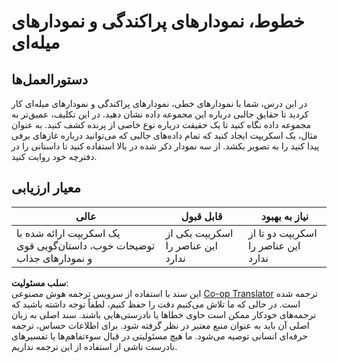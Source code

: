 <!--
CO_OP_TRANSLATOR_METADATA:
{
  "original_hash": "0ea21b6513df5ade7419c6b7d65f10b1",
  "translation_date": "2025-08-24T01:20:02+00:00",
  "source_file": "3-Data-Visualization/R/09-visualization-quantities/assignment.md",
  "language_code": "fa"
}
-->
# خطوط، نمودارهای پراکندگی و نمودارهای میله‌ای

## دستورالعمل‌ها

در این درس، شما با نمودارهای خطی، نمودارهای پراکندگی و نمودارهای میله‌ای کار کردید تا حقایق جالبی درباره این مجموعه داده نشان دهید. در این تکلیف، عمیق‌تر به مجموعه داده نگاه کنید تا یک حقیقت درباره نوع خاصی از پرنده کشف کنید. به عنوان مثال، یک اسکریپت ایجاد کنید که تمام داده‌های جالبی که می‌توانید درباره غازهای برفی پیدا کنید را به تصویر بکشد. از سه نمودار ذکر شده در بالا استفاده کنید تا داستانی را در دفترچه خود روایت کنید.

## معیار ارزیابی

عالی | قابل قبول | نیاز به بهبود
--- | --- | -- |
یک اسکریپت ارائه شده با توضیحات خوب، داستان‌گویی قوی و نمودارهای جذاب | اسکریپت یکی از این عناصر را ندارد | اسکریپت دو تا از این عناصر را ندارد

**سلب مسئولیت**:  
این سند با استفاده از سرویس ترجمه هوش مصنوعی [Co-op Translator](https://github.com/Azure/co-op-translator) ترجمه شده است. در حالی که ما تلاش می‌کنیم دقت را حفظ کنیم، لطفاً توجه داشته باشید که ترجمه‌های خودکار ممکن است حاوی خطاها یا نادرستی‌هایی باشند. سند اصلی به زبان اصلی آن باید به عنوان منبع معتبر در نظر گرفته شود. برای اطلاعات حساس، ترجمه حرفه‌ای انسانی توصیه می‌شود. ما هیچ مسئولیتی در قبال سوءتفاهم‌ها یا تفسیرهای نادرست ناشی از استفاده از این ترجمه نداریم.